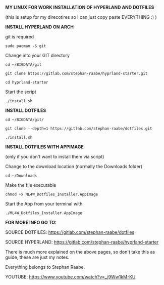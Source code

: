 **MY LINUX FOR WORK INSTALLATION OF HYPERLAND AND DOTFILES**

(this is setup for my direcotires so I can just copy paste EVERYTHING :) )


**INSTALL HYPERLAND ON ARCH**

git is required
```
sudo pacman -S git
```

Change into your GIT directory
```
cd ~/BIGDATA/git
```
```
git clone https://gitlab.com/stephan-raabe/hyprland-starter.git
```
```
cd hyprland-starter
```

Start the script
```
./install.sh
```



**INSTALL DOTFILES**

```
cd ~/BIGDATA/git/
```

```
git clone --depth=1 https://gitlab.com/stephan-raabe/dotfiles.git
```

```
./install.sh
```

**INSTALL DOTFILES WITH APPIMAGE**

(only if you don't want to install them via script)

Change to the download location (normally the Downloads folder)

```
cd ~/Downloads
```

Make the file executable
```
chmod +x ML4W_Dotfiles_Installer.AppImage
```

Start the App from your terminal with
```
./ML4W_Dotfiles_Installer.AppImage
```


**FOR MORE INFO GO TO:**


SOURCE DOTFILES: https://gitlab.com/stephan-raabe/dotfiles

SOURCE HYPERLAND: https://gitlab.com/stephan-raabe/hyprland-starter

There is much more explained on the above pages, so don't take this as guide, these are just my notes.

Everything belongs to Stephan Raabe.

YOUTUBE: https://www.youtube.com/watch?v=_j9Ww1kM-KU
